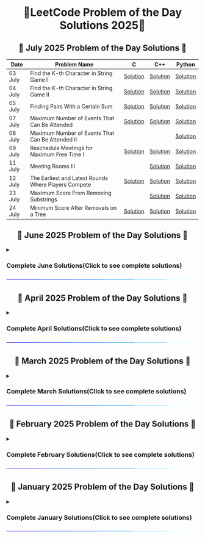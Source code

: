 <h1 align = 'center'>🚀LeetCode Problem of the Day Solutions 2025🧠</h1>


<div style="margin-top: 20px;">
  <h2 align = 'center'>📅 July 2025 Problem of the Day Solutions 📅</h2>
  <!-- <details>
    <summary> <h3>Complete July Solutions(Click to see complete solutions)</h3></summary>  -->

 
  <div align = 'center'>
    
  | Date    | Problem Name              | C      | C++      | Python   |
  |---------|---------------------------|----------|----------|----------|
   | 03 July | Find the K-th Character in String Game I | [Solution](https://github.com/prakharmishra2002/Leet-Code-POTD-Solutions/blob/main/July%202025/03.c) | [Solution](https://github.com/prakharmishra2002/Leet-Code-POTD-Solutions/blob/main/July%202025/03.cpp) | [Solution](https://github.com/prakharmishra2002/Leet-Code-POTD-Solutions/blob/main/July%202025/03.py) |
   | 04 July | Find the K-th Character in String Game II | [Solution](https://github.com/prakharmishra2002/Leet-Code-POTD-Solutions/blob/main/July%202025/04.c) | [Solution](https://github.com/prakharmishra2002/Leet-Code-POTD-Solutions/blob/main/July%202025/04.cpp) | [Solution](https://github.com/prakharmishra2002/Leet-Code-POTD-Solutions/blob/main/July%202025/04.py) |
   | 05 July | Finding Pairs With a Certain Sum | [Solution](https://github.com/prakharmishra2002/Leet-Code-POTD-Solutions/blob/main/July%202025/05.c) | [Solution](https://github.com/prakharmishra2002/Leet-Code-POTD-Solutions/blob/main/July%202025/05.cpp) | [Solution](https://github.com/prakharmishra2002/Leet-Code-POTD-Solutions/blob/main/July%202025/05.py) |
   | 07 July | Maximum Number of Events That Can Be Attended | [Solution](https://github.com/prakharmishra2002/Leet-Code-POTD-Solutions/blob/main/July%202025/07.c) | [Solution](https://github.com/prakharmishra2002/Leet-Code-POTD-Solutions/blob/main/July%202025/07.cpp) | [Solution](https://github.com/prakharmishra2002/Leet-Code-POTD-Solutions/blob/main/July%202025/07.py) |
   | 08 July | Maximum Number of Events That Can Be Attended II |  |  | [Solution](https://github.com/prakharmishra2002/Leet-Code-POTD-Solutions/blob/main/July%202025/08.py) |
   | 09 July | Reschedule Meetings for Maximum Free Time I | [Solution](https://github.com/prakharmishra2002/Leet-Code-POTD-Solutions/blob/main/July%202025/09.c) | [Solution](https://github.com/prakharmishra2002/Leet-Code-POTD-Solutions/blob/main/July%202025/09.cpp) | [Solution](https://github.com/prakharmishra2002/Leet-Code-POTD-Solutions/blob/main/July%202025/08.py) |
   | 11 July | Meeting Rooms III |  | [Solution](https://github.com/prakharmishra2002/Leet-Code-POTD-Solutions/blob/main/July%202025/11.cpp) | [Solution](https://github.com/prakharmishra2002/Leet-Code-POTD-Solutions/blob/main/July%202025/11.py) |
   | 12 July | The Earliest and Latest Rounds Where Players Compete | [Solution](https://github.com/prakharmishra2002/Leet-Code-POTD-Solutions/blob/main/July%202025/12.c) | [Solution](https://github.com/prakharmishra2002/Leet-Code-POTD-Solutions/blob/main/July%202025/12.cpp) | [Solution](https://github.com/prakharmishra2002/Leet-Code-POTD-Solutions/blob/main/July%202025/12.py) |
   | 23 July | Maximum Score From Removing Substrings |  | [Solution](https://github.com/prakharmishra2002/Leet-Code-POTD-Solutions/blob/main/July%202025/23.cpp) | [Solution](https://github.com/prakharmishra2002/Leet-Code-POTD-Solutions/blob/main/July%202025/23.py) |
   | 24 July | Minimum Score After Removals on a Tree | [Solution](https://github.com/prakharmishra2002/Leet-Code-POTD-Solutions/blob/main/July%202025/24.c) | [Solution](https://github.com/prakharmishra2002/Leet-Code-POTD-Solutions/blob/main/July%202025/24.cpp) | [Solution](https://github.com/prakharmishra2002/Leet-Code-POTD-Solutions/blob/main/July%202025/24.py) |
  
  
  </div>  
<!--</details>
  <img align="center" src="https://github.com/prakharmishra2002/Leet-Code-POTD-Solutions/blob/main/SparkleLine.gif" alt="Coding" height="10"> -->
</div>




<div style="margin-top: 20px;">
  <h2 align = 'center'>📅 June 2025 Problem of the Day Solutions 📅</h2>
  <details>
    <summary> <h3>Complete June Solutions(Click to see complete solutions)</h3></summary>

 
  <div align = 'center'>
    
  | Date    | Problem Name              | C      | C++      | Python   |
  |---------|---------------------------|----------|----------|----------|
   | 01 June | Distribute Candies Among Children II | [Solution](https://github.com/prakharmishra2002/Leet-Code-POTD-Solutions/blob/main/June%202025/01.c) | [Solution](https://github.com/prakharmishra2002/Leet-Code-POTD-Solutions/blob/main/June%202025/01.cpp) | [Solution](https://github.com/prakharmishra2002/Leet-Code-POTD-Solutions/blob/main/June%202025/01.py) |
   | 02 June | Candy |  | [Solution](https://github.com/prakharmishra2002/Leet-Code-POTD-Solutions/blob/main/June%202025/02.cpp) | [Solution](https://github.com/prakharmishra2002/Leet-Code-POTD-Solutions/blob/main/June%202025/02.py) |
   | 03 June | Maximum Candies You Can Get from Boxes | [Solution](https://github.com/prakharmishra2002/Leet-Code-POTD-Solutions/blob/main/June%202025/03.c) | [Solution](https://github.com/prakharmishra2002/Leet-Code-POTD-Solutions/blob/main/June%202025/03.cpp) | [Solution](https://github.com/prakharmishra2002/Leet-Code-POTD-Solutions/blob/main/June%202025/03.py) |
   | 04 June | Find the Lexicographically Largest String From the Box I | [Solution](https://github.com/prakharmishra2002/Leet-Code-POTD-Solutions/blob/main/June%202025/04.c) | [Solution](https://github.com/prakharmishra2002/Leet-Code-POTD-Solutions/blob/main/June%202025/04.cpp) | [Solution](https://github.com/prakharmishra2002/Leet-Code-POTD-Solutions/blob/main/June%202025/04.py) |
   | 05 June | Lexicographically Smallest Equivalent String |  | [Solution](https://github.com/prakharmishra2002/Leet-Code-POTD-Solutions/blob/main/June%202025/04.cpp) | [Solution](https://github.com/prakharmishra2002/Leet-Code-POTD-Solutions/blob/main/June%202025/04.py) |
   | 06 June | Using a Robot to Print the Lexicographically Smallest String | [Solution](https://github.com/prakharmishra2002/Leet-Code-POTD-Solutions/blob/main/June%202025/06.c) | [Solution](https://github.com/prakharmishra2002/Leet-Code-POTD-Solutions/blob/main/June%202025/06.cpp) | [Solution](https://github.com/prakharmishra2002/Leet-Code-POTD-Solutions/blob/main/June%202025/06.py) |
   | 07 June | Lexicographically Minimum String After Removing Stars | [Solution](https://github.com/prakharmishra2002/Leet-Code-POTD-Solutions/blob/main/June%202025/07.c) | [Solution](https://github.com/prakharmishra2002/Leet-Code-POTD-Solutions/blob/main/June%202025/07.cpp) | [Solution](https://github.com/prakharmishra2002/Leet-Code-POTD-Solutions/blob/main/June%202025/07.py) |
   | 08 June | Lexicographical Numbers |  | [Solution](https://github.com/prakharmishra2002/Leet-Code-POTD-Solutions/blob/main/June%202025/08.cpp) | [Solution](https://github.com/prakharmishra2002/Leet-Code-POTD-Solutions/blob/main/June%202025/08.py) |
   | 09 June | K-th Smallest in Lexicographical Order |  | [Solution](https://github.com/prakharmishra2002/Leet-Code-POTD-Solutions/blob/main/June%202025/09.cpp) | [Solution](https://github.com/prakharmishra2002/Leet-Code-POTD-Solutions/blob/main/June%202025/09.py) |
   | 10 June | Maximum Difference Between Even and Odd Frequency I | [Solution](https://github.com/prakharmishra2002/Leet-Code-POTD-Solutions/blob/main/June%202025/10.c) | [Solution](https://github.com/prakharmishra2002/Leet-Code-POTD-Solutions/blob/main/June%202025/10.cpp) | [Solution](https://github.com/prakharmishra2002/Leet-Code-POTD-Solutions/blob/main/June%202025/10.py) |
   | 11 June | Maximum Difference Between Even and Odd Frequency II | [Solution](https://github.com/prakharmishra2002/Leet-Code-POTD-Solutions/blob/main/June%202025/11.c) | [Solution](https://github.com/prakharmishra2002/Leet-Code-POTD-Solutions/blob/main/June%202025/11.cpp) | [Solution](https://github.com/prakharmishra2002/Leet-Code-POTD-Solutions/blob/main/June%202025/11.py) |
   | 12 June | Maximum Difference Between Adjacent Elements in a Circular Array | [Solution](https://github.com/prakharmishra2002/Leet-Code-POTD-Solutions/blob/main/June%202025/12.c) | [Solution](https://github.com/prakharmishra2002/Leet-Code-POTD-Solutions/blob/main/June%202025/12.cpp) | [Solution](https://github.com/prakharmishra2002/Leet-Code-POTD-Solutions/blob/main/June%202025/12.py) |
   | 13 June | Minimize the Maximum Difference of Pairs |  | [Solution](https://github.com/prakharmishra2002/Leet-Code-POTD-Solutions/blob/main/June%202025/13.cpp) | [Solution](https://github.com/prakharmishra2002/Leet-Code-POTD-Solutions/blob/main/June%202025/13.py) |
   | 14 June | Maximum Difference by Remapping a Digit | [Solution](https://github.com/prakharmishra2002/Leet-Code-POTD-Solutions/blob/main/June%202025/14.c) | [Solution](https://github.com/prakharmishra2002/Leet-Code-POTD-Solutions/blob/main/June%202025/14.cpp) | [Solution](https://github.com/prakharmishra2002/Leet-Code-POTD-Solutions/blob/main/June%202025/14.py) |
   | 16 June | Maximum Difference Between Increasing Elements | [Solution](https://github.com/prakharmishra2002/Leet-Code-POTD-Solutions/blob/main/June%202025/16.c) | [Solution](https://github.com/prakharmishra2002/Leet-Code-POTD-Solutions/blob/main/June%202025/16.cpp) | [Solution](https://github.com/prakharmishra2002/Leet-Code-POTD-Solutions/blob/main/June%202025/16.py) |
   | 17 June | Count the Number of Arrays with K Matching Adjacent Elements | [Solution](https://github.com/prakharmishra2002/Leet-Code-POTD-Solutions/blob/main/June%202025/17.c) | [Solution](https://github.com/prakharmishra2002/Leet-Code-POTD-Solutions/blob/main/June%202025/17.cpp) | [Solution](https://github.com/prakharmishra2002/Leet-Code-POTD-Solutions/blob/main/June%202025/17.py) |
   | 20 June | Maximum Manhattan Distance After K Changes | [Solution](https://github.com/prakharmishra2002/Leet-Code-POTD-Solutions/blob/main/June%202025/20.c) | [Solution](https://github.com/prakharmishra2002/Leet-Code-POTD-Solutions/blob/main/June%202025/20.cpp) | [Solution](https://github.com/prakharmishra2002/Leet-Code-POTD-Solutions/blob/main/June%202025/20.py) |
   | 21 June | Minimum Deletions to Make String K-Special | [Solution](https://github.com/prakharmishra2002/Leet-Code-POTD-Solutions/blob/main/June%202025/21.c) | [Solution](https://github.com/prakharmishra2002/Leet-Code-POTD-Solutions/blob/main/June%202025/21.cpp) | [Solution](https://github.com/prakharmishra2002/Leet-Code-POTD-Solutions/blob/main/June%202025/21.py) |
   | 24 June | Find All K-Distant Indices in an Array | [Solution](https://github.com/prakharmishra2002/Leet-Code-POTD-Solutions/blob/main/June%202025/24.c) | [Solution](https://github.com/prakharmishra2002/Leet-Code-POTD-Solutions/blob/main/June%202025/24.cpp) | [Solution](https://github.com/prakharmishra2002/Leet-Code-POTD-Solutions/blob/main/June%202025/24.py) |
   | 26 June | Longest Binary Subsequence Less Than or Equal to K | [Solution](https://github.com/prakharmishra2002/Leet-Code-POTD-Solutions/blob/main/June%202025/26.c) | [Solution](https://github.com/prakharmishra2002/Leet-Code-POTD-Solutions/blob/main/June%202025/26.cpp) | [Solution](https://github.com/prakharmishra2002/Leet-Code-POTD-Solutions/blob/main/June%202025/26.py) |
   | 30 June | Longest Harmonious Subsequence |  | [Solution](https://github.com/prakharmishra2002/Leet-Code-POTD-Solutions/blob/main/June%202025/30.cpp) | [Solution](https://github.com/prakharmishra2002/Leet-Code-POTD-Solutions/blob/main/June%202025/30.py) |
  
  </div>  
</details>
  <img align="center" src="https://github.com/prakharmishra2002/Leet-Code-POTD-Solutions/blob/main/SparkleLine.gif" alt="Coding" height="10">
</div>


<div style="margin-top: 20px;">
  <h2 align = 'center'>📅 April 2025 Problem of the Day Solutions 📅</h2>
      <details>
    <summary> <h3>Complete April Solutions(Click to see complete solutions)</h3></summary>
        
  <div align = 'center'>
    
  | Date    | Problem Name              | C      | C++      | Python   |
  |---------|---------------------------|----------|----------|----------|
   |  01 Apr | Solving Questions With Brainpower |  | [Solution](https://github.com/prakharmishra2002/Leet-Code-POTD-Solutions/blob/main/April%202025/01.cpp) | [Solution](https://github.com/prakharmishra2002/Leet-Code-POTD-Solutions/blob/main/April%202025/01.py) |
   | 02 Apr | Maximum Value of an Ordered Triplet I | [Solution](https://github.com/prakharmishra2002/Leet-Code-POTD-Solutions/blob/main/April%202025/02.c) | [Solution](https://github.com/prakharmishra2002/Leet-Code-POTD-Solutions/blob/main/April%202025/02.cpp) | [Solution](https://github.com/prakharmishra2002/Leet-Code-POTD-Solutions/blob/main/April%202025/02.py) |
   | 03 Apr | Maximum Value of an Ordered Triplet II | [Solution](https://github.com/prakharmishra2002/Leet-Code-POTD-Solutions/blob/main/April%202025/03.c) | [Solution](https://github.com/prakharmishra2002/Leet-Code-POTD-Solutions/blob/main/April%202025/03.cpp) | [Solution](https://github.com/prakharmishra2002/Leet-Code-POTD-Solutions/blob/main/April%202025/03.py) |
   | 04 Apr | Lowest Common Ancestor of Deepest Leaves | [Solution](https://github.com/prakharmishra2002/Leet-Code-POTD-Solutions/blob/main/April%202025/04.c) | [Solution](https://github.com/prakharmishra2002/Leet-Code-POTD-Solutions/blob/main/April%202025/04.cpp) | [Solution](https://github.com/prakharmishra2002/Leet-Code-POTD-Solutions/blob/main/April%202025/04.py) |
   | 05 Apr | Sum of All Subset XOR Totals |  | [Solution](https://github.com/prakharmishra2002/Leet-Code-POTD-Solutions/blob/main/April%202025/05.cpp) | [Solution](https://github.com/prakharmishra2002/Leet-Code-POTD-Solutions/blob/main/April%202025/05.py) |
   | 06 Apr | Largest Divisible Subset |  | [Solution](https://github.com/prakharmishra2002/Leet-Code-POTD-Solutions/blob/main/April%202025/06.cpp) | [Solution](https://github.com/prakharmishra2002/Leet-Code-POTD-Solutions/blob/main/April%202025/06.py) |
   | 07 Apr | Partition Equal Subset Sum |  | [Solution](https://github.com/prakharmishra2002/Leet-Code-POTD-Solutions/blob/main/April%202025/07.cpp) | [Solution](https://github.com/prakharmishra2002/Leet-Code-POTD-Solutions/blob/main/April%202025/07.py) |
   | 08 Apr | Minimum Number of Operations to Make Elements in Array Distinct | [Solution](https://github.com/prakharmishra2002/Leet-Code-POTD-Solutions/blob/main/April%202025/08.c) | [Solution](https://github.com/prakharmishra2002/Leet-Code-POTD-Solutions/blob/main/April%202025/08.cpp) | [Solution](https://github.com/prakharmishra2002/Leet-Code-POTD-Solutions/blob/main/April%202025/08.py) |
   | 09 Apr | Minimum Operations to Make Array Values Equal to K | [Solution](https://github.com/prakharmishra2002/Leet-Code-POTD-Solutions/blob/main/April%202025/09.c) | [Solution](https://github.com/prakharmishra2002/Leet-Code-POTD-Solutions/blob/main/April%202025/09.cpp) | [Solution](https://github.com/prakharmishra2002/Leet-Code-POTD-Solutions/blob/main/April%202025/09.py) |
   | 10 Apr | Count the Number of Powerful Integers | [Solution](https://github.com/prakharmishra2002/Leet-Code-POTD-Solutions/blob/main/April%202025/10.c) | [Solution](https://github.com/prakharmishra2002/Leet-Code-POTD-Solutions/blob/main/April%202025/10.cpp) | [Solution](https://github.com/prakharmishra2002/Leet-Code-POTD-Solutions/blob/main/April%202025/10.py) |
   | 11 Apr | Count Symmetric Integers | [Solution](https://github.com/prakharmishra2002/Leet-Code-POTD-Solutions/blob/main/April%202025/11.c) | [Solution](https://github.com/prakharmishra2002/Leet-Code-POTD-Solutions/blob/main/April%202025/11.cpp) | [Solution](https://github.com/prakharmishra2002/Leet-Code-POTD-Solutions/blob/main/April%202025/11.py) |
   | 12 Apr | Find the Count of Good Integers | [Solution](https://github.com/prakharmishra2002/Leet-Code-POTD-Solutions/blob/main/April%202025/12.c) | [Solution](https://github.com/prakharmishra2002/Leet-Code-POTD-Solutions/blob/main/April%202025/12.cpp) | [Solution](https://github.com/prakharmishra2002/Leet-Code-POTD-Solutions/blob/main/April%202025/12.py) |
   | 13 Apr | Count Good Numbers | [Solution](https://github.com/prakharmishra2002/Leet-Code-POTD-Solutions/blob/main/April%202025/13.c) | [Solution](https://github.com/prakharmishra2002/Leet-Code-POTD-Solutions/blob/main/April%202025/13.cpp) | [Solution](https://github.com/prakharmishra2002/Leet-Code-POTD-Solutions/blob/main/April%202025/13.py) |
   | 14 Apr | Count Good Triplets | [Solution](https://github.com/prakharmishra2002/Leet-Code-POTD-Solutions/blob/main/April%202025/14.c) | [Solution](https://github.com/prakharmishra2002/Leet-Code-POTD-Solutions/blob/main/April%202025/14.cpp) | [Solution](https://github.com/prakharmishra2002/Leet-Code-POTD-Solutions/blob/main/April%202025/14.py) |
   | 15 Apr | Count Good Triplets in an Array | [Solution](https://github.com/prakharmishra2002/Leet-Code-POTD-Solutions/blob/main/April%202025/15.c) | [Solution](https://github.com/prakharmishra2002/Leet-Code-POTD-Solutions/blob/main/April%202025/15.cpp) | [Solution](https://github.com/prakharmishra2002/Leet-Code-POTD-Solutions/blob/main/April%202025/15.py) |
   | 16 Apr | Count the Number of Good Subarrays | [Solution](https://github.com/prakharmishra2002/Leet-Code-POTD-Solutions/blob/main/April%202025/16.c) | [Solution](https://github.com/prakharmishra2002/Leet-Code-POTD-Solutions/blob/main/April%202025/16.cpp) | [Solution](https://github.com/prakharmishra2002/Leet-Code-POTD-Solutions/blob/main/April%202025/16.py) |
   | 17 Apr | Count Equal and Divisible Pairs in an Array | [Solution](https://github.com/prakharmishra2002/Leet-Code-POTD-Solutions/blob/main/April%202025/17.c) | [Solution](https://github.com/prakharmishra2002/Leet-Code-POTD-Solutions/blob/main/April%202025/17.cpp) | [Solution](https://github.com/prakharmishra2002/Leet-Code-POTD-Solutions/blob/main/April%202025/17.py) |
   | 18 Apr | Count and Say | [Solution](https://github.com/prakharmishra2002/Leet-Code-POTD-Solutions/blob/main/April%202025/18.c) | [Solution](https://github.com/prakharmishra2002/Leet-Code-POTD-Solutions/blob/main/April%202025/18.cpp) | [Solution](https://github.com/prakharmishra2002/Leet-Code-POTD-Solutions/blob/main/April%202025/18.py) |
   | 19 Apr | Count the Number of Fair Pairs |  | [Solution](https://github.com/prakharmishra2002/Leet-Code-POTD-Solutions/blob/main/April%202025/19.cpp) | [Solution](https://github.com/prakharmishra2002/Leet-Code-POTD-Solutions/blob/main/April%202025/19.py) |
   | 20 Apr | Rabbits in Forest |  | [Solution](https://github.com/prakharmishra2002/Leet-Code-POTD-Solutions/blob/main/April%202025/20.cpp) | [Solution](https://github.com/prakharmishra2002/Leet-Code-POTD-Solutions/blob/main/April%202025/20.py) |
   | 22 Apr | Count the Number of Ideal Arrays |  | [Solution](https://github.com/prakharmishra2002/Leet-Code-POTD-Solutions/blob/main/April%202025/22.cpp) | [Solution](https://github.com/prakharmishra2002/Leet-Code-POTD-Solutions/blob/main/April%202025/22.py) |
   | 23 Apr | Count Largest Group | [Solution](https://github.com/prakharmishra2002/Leet-Code-POTD-Solutions/blob/main/April%202025/23.c) | [Solution](https://github.com/prakharmishra2002/Leet-Code-POTD-Solutions/blob/main/April%202025/23.cpp) | [Solution](https://github.com/prakharmishra2002/Leet-Code-POTD-Solutions/blob/main/April%202025/23.py) |
   | 24 Apr | Count Complete Subarrays in an Array | [Solution](https://github.com/prakharmishra2002/Leet-Code-POTD-Solutions/blob/main/April%202025/24.c) | [Solution](https://github.com/prakharmishra2002/Leet-Code-POTD-Solutions/blob/main/April%202025/24.cpp) | [Solution](https://github.com/prakharmishra2002/Leet-Code-POTD-Solutions/blob/main/April%202025/24.py) |
   | 26 Apr | Count Subarrays With Fixed Bounds |  | [Solution](https://github.com/prakharmishra2002/Leet-Code-POTD-Solutions/blob/main/April%202025/26.cpp) | [Solution](https://github.com/prakharmishra2002/Leet-Code-POTD-Solutions/blob/main/April%202025/26.py) |
   | 27 Apr | Count Subarrays of Length Three With a Condition | [Solution](https://github.com/prakharmishra2002/Leet-Code-POTD-Solutions/blob/main/April%202025/27.c) | [Solution](https://github.com/prakharmishra2002/Leet-Code-POTD-Solutions/blob/main/April%202025/27.cpp) | [Solution](https://github.com/prakharmishra2002/Leet-Code-POTD-Solutions/blob/main/April%202025/27.py) |
  
  </div>  
</details>
  <img align="center" src="https://github.com/prakharmishra2002/Leet-Code-POTD-Solutions/blob/main/SparkleLine.gif" alt="Coding" height="10">
</div>


<div style="margin-top: 20px;">
  <h2 align = 'center'>📅 March 2025 Problem of the Day Solutions 📅</h2>
    <details>
    <summary> <h3>Complete March Solutions(Click to see complete solutions)</h3></summary>
  
  <div align = 'center'>
    
  | Date    | Problem Name              | C++      | Python   |
  |---------|---------------------------|----------|----------|
   | 01 Mar | Apply Operations to an Array | [Solution](https://github.com/prakharmishra2002/Leet-Code-POTD-Solutions/blob/main/March%202025/01.cpp) | [Solution](https://github.com/prakharmishra2002/Leet-Code-POTD-Solutions/blob/main/March%202025/01.py) |
   | 02 Mar | Merge Two 2D Arrays by Summing Values | [Solution](https://github.com/prakharmishra2002/Leet-Code-POTD-Solutions/blob/main/March%202025/02.cpp) | [Solution](https://github.com/prakharmishra2002/Leet-Code-POTD-Solutions/blob/main/March%202025/02.py) |
   | 03 Mar | Partition Array According to Given Pivot | [Solution](https://github.com/prakharmishra2002/Leet-Code-POTD-Solutions/blob/main/March%202025/03.cpp) | [Solution](https://github.com/prakharmishra2002/Leet-Code-POTD-Solutions/blob/main/March%202025/03.py) |
   | 04 Mar | Check if Number is a Sum of Powers of Three | [Solution](https://github.com/prakharmishra2002/Leet-Code-POTD-Solutions/blob/main/March%202025/04.cpp) | [Solution](https://github.com/prakharmishra2002/Leet-Code-POTD-Solutions/blob/main/March%202025/04.py) |
   | 05 Mar | Count Total Number of Colored Cells | [Solution](https://github.com/prakharmishra2002/Leet-Code-POTD-Solutions/blob/main/March%202025/05.cpp) | [Solution](https://github.com/prakharmishra2002/Leet-Code-POTD-Solutions/blob/main/March%202025/05.py) |
   | 06 Mar | Find Missing and Repeated Values | [Solution](https://github.com/prakharmishra2002/Leet-Code-POTD-Solutions/blob/main/March%202025/06.cpp) | [Solution](https://github.com/prakharmishra2002/Leet-Code-POTD-Solutions/blob/main/March%202025/06.py) |
   | 07 Mar | Closest Prime Numbers in Range | [Solution](https://github.com/prakharmishra2002/Leet-Code-POTD-Solutions/blob/main/March%202025/07.cpp) | [Solution](https://github.com/prakharmishra2002/Leet-Code-POTD-Solutions/blob/main/March%202025/07.py) |
   | 08 Mar | Minimum Recolors to Get K Consecutive Black Blocks | [Solution](https://github.com/prakharmishra2002/Leet-Code-POTD-Solutions/blob/main/March%202025/08.cpp) | [Solution](https://github.com/prakharmishra2002/Leet-Code-POTD-Solutions/blob/main/March%202025/08.py) |
   | 09 Mar | Alternating Groups II | [Solution](https://github.com/prakharmishra2002/Leet-Code-POTD-Solutions/blob/main/March%202025/09.cpp) | [Solution](https://github.com/prakharmishra2002/Leet-Code-POTD-Solutions/blob/main/March%202025/09.py) |
   | 10 Mar | Count of Substrings Containing Every Vowel and K Consonants II | [Solution](https://github.com/prakharmishra2002/Leet-Code-POTD-Solutions/blob/main/March%202025/10.cpp) | [Solution](https://github.com/prakharmishra2002/Leet-Code-POTD-Solutions/blob/main/March%202025/10.py) |
   | 11 Mar | Number of Substrings Containing All Three Characters | [Solution](https://github.com/prakharmishra2002/Leet-Code-POTD-Solutions/blob/main/March%202025/11.cpp) | [Solution](https://github.com/prakharmishra2002/Leet-Code-POTD-Solutions/blob/main/March%202025/11.py) |
   | 12 Mar | Maximum Count of Positive Integer and Negative Integer | [Solution](https://github.com/prakharmishra2002/Leet-Code-POTD-Solutions/blob/main/March%202025/12.cpp) | [Solution](https://github.com/prakharmishra2002/Leet-Code-POTD-Solutions/blob/main/March%202025/12.py) |
   | 13 Mar | Zero Array Transformation II | [Solution](https://github.com/prakharmishra2002/Leet-Code-POTD-Solutions/blob/main/March%202025/13.cpp) | [Solution](https://github.com/prakharmishra2002/Leet-Code-POTD-Solutions/blob/main/March%202025/13.py) |
   | 14 Mar | Maximum Candies Allocated to K Children | [Solution](https://github.com/prakharmishra2002/Leet-Code-POTD-Solutions/blob/main/March%202025/14.cpp) | [Solution](https://github.com/prakharmishra2002/Leet-Code-POTD-Solutions/blob/main/March%202025/14.py) |
   | 15 Mar | House Robber IV | [Solution](https://github.com/prakharmishra2002/Leet-Code-POTD-Solutions/blob/main/March%202025/15.cpp) | [Solution](https://github.com/prakharmishra2002/Leet-Code-POTD-Solutions/blob/main/March%202025/15.py) |
   | 17 Mar | Divide Array Into Equal Pairs | [Solution](https://github.com/prakharmishra2002/Leet-Code-POTD-Solutions/blob/main/March%202025/17.cpp) | [Solution](https://github.com/prakharmishra2002/Leet-Code-POTD-Solutions/blob/main/March%202025/17.py) |
   | 18 Mar | Longest Nice Subarray | [Solution](https://github.com/prakharmishra2002/Leet-Code-POTD-Solutions/blob/main/March%202025/18.cpp) | [Solution](https://github.com/prakharmishra2002/Leet-Code-POTD-Solutions/blob/main/March%202025/18.py) |
   | 19 Mar | Minimum Operations to Make Binary Array Elements Equal to One I | [Solution](https://github.com/prakharmishra2002/Leet-Code-POTD-Solutions/blob/main/March%202025/19.cpp) | [Solution](https://github.com/prakharmishra2002/Leet-Code-POTD-Solutions/blob/main/March%202025/19.py) |
   | 20 Mar | Minimum Cost Walk in Weighted Graph | [Solution](https://github.com/prakharmishra2002/Leet-Code-POTD-Solutions/blob/main/March%202025/20.cpp) | [Solution](https://github.com/prakharmishra2002/Leet-Code-POTD-Solutions/blob/main/March%202025/20.py) |
   | 21 Mar | Find All Possible Recipes from Given Supplies | [Solution](https://github.com/prakharmishra2002/Leet-Code-POTD-Solutions/blob/main/March%202025/21.cpp) | [Solution](https://github.com/prakharmishra2002/Leet-Code-POTD-Solutions/blob/main/March%202025/21.py) |
   | 22 Mar | Count the Number of Complete Components | [Solution](https://github.com/prakharmishra2002/Leet-Code-POTD-Solutions/blob/main/March%202025/22.cpp) | [Solution](https://github.com/prakharmishra2002/Leet-Code-POTD-Solutions/blob/main/March%202025/22.py) |
   | 23 Mar | Number of Ways to Arrive at Destination | [Solution](https://github.com/prakharmishra2002/Leet-Code-POTD-Solutions/blob/main/March%202025/23.cpp) | [Solution](https://github.com/prakharmishra2002/Leet-Code-POTD-Solutions/blob/main/March%202025/23.py) |
   | 24 Mar | Count Days Without Meetings | [Solution](https://github.com/prakharmishra2002/Leet-Code-POTD-Solutions/blob/main/March%202025/24.cpp) | [Solution](https://github.com/prakharmishra2002/Leet-Code-POTD-Solutions/blob/main/March%202025/24.py) |
   | 25 Mar | Check if Grid can be Cut into Sections | [Solution](https://github.com/prakharmishra2002/Leet-Code-POTD-Solutions/blob/main/March%202025/25.cpp) | [Solution](https://github.com/prakharmishra2002/Leet-Code-POTD-Solutions/blob/main/March%202025/25.py) |
   | 26 Mar | Minimum Operations to Make a Uni-Value Grid | [Solution](https://github.com/prakharmishra2002/Leet-Code-POTD-Solutions/blob/main/March%202025/26.cpp) | [Solution](https://github.com/prakharmishra2002/Leet-Code-POTD-Solutions/blob/main/March%202025/26.py) |
   | 27 Mar | Minimum Index of a Valid Split | [Solution](https://github.com/prakharmishra2002/Leet-Code-POTD-Solutions/blob/main/March%202025/27.cpp) | [Solution](https://github.com/prakharmishra2002/Leet-Code-POTD-Solutions/blob/main/March%202025/27.py) |
   | 28 Mar | Maximum Number of Points From Grid Queries | [Solution](https://github.com/prakharmishra2002/Leet-Code-POTD-Solutions/blob/main/March%202025/28.cpp) | [Solution](https://github.com/prakharmishra2002/Leet-Code-POTD-Solutions/blob/main/March%202025/28.py) |
   | 29 Mar | Apply Operations to Maximize Score | [Solution](https://github.com/prakharmishra2002/Leet-Code-POTD-Solutions/blob/main/March%202025/29.cpp) | [Solution](https://github.com/prakharmishra2002/Leet-Code-POTD-Solutions/blob/main/March%202025/29.py) |
   | 30 Mar | Partition Labels | [Solution](https://github.com/prakharmishra2002/Leet-Code-POTD-Solutions/blob/main/March%202025/30.cpp) | [Solution](https://github.com/prakharmishra2002/Leet-Code-POTD-Solutions/blob/main/March%202025/30.py) |
   | 31 Mar | Put Marbles in Bags | [Solution](https://github.com/prakharmishra2002/Leet-Code-POTD-Solutions/blob/main/March%202025/31.cpp) | [Solution](https://github.com/prakharmishra2002/Leet-Code-POTD-Solutions/blob/main/March%202025/31.py) |
  
  </div>  
  </details>

  <img align="center" src="https://github.com/prakharmishra2002/Leet-Code-POTD-Solutions/blob/main/SparkleLine.gif" alt="Coding" height="10">
</div>


<div style="margin-top: 20px;">
  <h2 align = 'center'>📅 February 2025 Problem of the Day Solutions 📅</h2>
    <details>
    <summary> <h3>Complete February Solutions(Click to see complete solutions)</h3></summary>
      
  <div align = 'center'>
    
  | Date    | Problem Name              | C++      | Python   |
  |---------|---------------------------|----------|----------|
  | 01 Feb  | Special Array I | [Solution](https://github.com/prakharmishra2002/Leet-Code-POTD-Solutions/blob/main/Februrary%202025/01.cpp) | [Solution](https://github.com/prakharmishra2002/Leet-Code-POTD-Solutions/blob/main/Februrary%202025/01.py) |
  | 02 Feb  | Check if Array Is Sorted and Rotated | [Solution](https://github.com/prakharmishra2002/Leet-Code-POTD-Solutions/blob/main/Februrary%202025/02.cpp) | [Solution](https://github.com/prakharmishra2002/Leet-Code-POTD-Solutions/blob/main/Februrary%202025/02.py) |
  | 03 Feb  | Longest Strictly Increasing or Strictly Decreasing Subarray | [Solution](https://github.com/prakharmishra2002/Leet-Code-POTD-Solutions/blob/main/Februrary%202025/03.cpp) | [Solution](https://github.com/prakharmishra2002/Leet-Code-POTD-Solutions/blob/main/Februrary%202025/03.py) |
  | 04 Feb  | Maximum Ascending Subarray Sum | [Solution](https://github.com/prakharmishra2002/Leet-Code-POTD-Solutions/blob/main/Februrary%202025/04.cpp) | [Solution](https://github.com/prakharmishra2002/Leet-Code-POTD-Solutions/blob/main/Februrary%202025/04.py) |
  | 05 Feb  | Check if One String Swap Can Make Strings Equal | [Solution](https://github.com/prakharmishra2002/Leet-Code-POTD-Solutions/blob/main/Februrary%202025/05.cpp) | [Solution](https://github.com/prakharmishra2002/Leet-Code-POTD-Solutions/blob/main/Februrary%202025/05.py) |
  | 06 Feb  | Tuple with Same Product | [Solution](https://github.com/prakharmishra2002/Leet-Code-POTD-Solutions/blob/main/Februrary%202025/06.cpp) | [Solution](https://github.com/prakharmishra2002/Leet-Code-POTD-Solutions/blob/main/Februrary%202025/06.py) |
  | 07 Feb  | Find the Number of Distinct Colors Among the Balls | [Solution](https://github.com/prakharmishra2002/Leet-Code-POTD-Solutions/blob/main/Februrary%202025/07.cpp) | [Solution](https://github.com/prakharmishra2002/Leet-Code-POTD-Solutions/blob/main/Februrary%202025/07.py) |
  | 08 Feb  | Design a Number Container System | [Solution](https://github.com/prakharmishra2002/Leet-Code-POTD-Solutions/blob/main/Februrary%202025/08.cpp) | [Solution](https://github.com/prakharmishra2002/Leet-Code-POTD-Solutions/blob/main/Februrary%202025/08.py) |
  | 09 Feb  | Count Number of Bad Pairs | [Solution](https://github.com/prakharmishra2002/Leet-Code-POTD-Solutions/blob/main/Februrary%202025/09.cpp) | [Solution](https://github.com/prakharmishra2002/Leet-Code-POTD-Solutions/blob/main/Februrary%202025/09.py) |
  | 10 Feb  | Clear Digits | [Solution](https://github.com/prakharmishra2002/Leet-Code-POTD-Solutions/blob/main/Februrary%202025/10.cpp) | [Solution](https://github.com/prakharmishra2002/Leet-Code-POTD-Solutions/blob/main/Februrary%202025/10.py) |
  | 11 Feb  | Remove All Occurrences of a Substring | [Solution](https://github.com/prakharmishra2002/Leet-Code-POTD-Solutions/blob/main/Februrary%202025/11.cpp) | [Solution](https://github.com/prakharmishra2002/Leet-Code-POTD-Solutions/blob/main/Februrary%202025/11.py) |
  | 12 Feb  | Max Sum of a Pair With Equal Sum of Digits | [Solution](https://github.com/prakharmishra2002/Leet-Code-POTD-Solutions/blob/main/Februrary%202025/12.cpp) | [Solution](https://github.com/prakharmishra2002/Leet-Code-POTD-Solutions/blob/main/Februrary%202025/12.py) |
  | 13 Feb  | Minimum Operations to Exceed Threshold Value II | [Solution](https://github.com/prakharmishra2002/Leet-Code-POTD-Solutions/blob/main/Februrary%202025/13.cpp) | [Solution](https://github.com/prakharmishra2002/Leet-Code-POTD-Solutions/blob/main/Februrary%202025/13.py) |
  | 14 Feb  | Product of the Last K Numbers | [Solution](https://github.com/prakharmishra2002/Leet-Code-POTD-Solutions/blob/main/Februrary%202025/14.cpp) | [Solution](https://github.com/prakharmishra2002/Leet-Code-POTD-Solutions/blob/main/Februrary%202025/14.py) |
  | 15 Feb  | Find the Punishment Number of an Integer | [Solution](https://github.com/prakharmishra2002/Leet-Code-POTD-Solutions/blob/main/Februrary%202025/15.cpp) | [Solution](https://github.com/prakharmishra2002/Leet-Code-POTD-Solutions/blob/main/Februrary%202025/15.py) |
  | 16 Feb  | Construct the Lexicographically Largest Valid Sequence | [Solution](https://github.com/prakharmishra2002/Leet-Code-POTD-Solutions/blob/main/Februrary%202025/16.cpp) | [Solution](https://github.com/prakharmishra2002/Leet-Code-POTD-Solutions/blob/main/Februrary%202025/16.py) |
  | 18 Feb  | Construct Smallest Number From DI String | [Solution](https://github.com/prakharmishra2002/Leet-Code-POTD-Solutions/blob/main/Februrary%202025/18.cpp) | [Solution](https://github.com/prakharmishra2002/Leet-Code-POTD-Solutions/blob/main/Februrary%202025/18.py) |
  | 19 Feb | The k-th Lexicographical String of All Happy Strings of Length n | [Solution](https://github.com/prakharmishra2002/Leet-Code-POTD-Solutions/blob/main/Februrary%202025/19.cpp) | [Solution](https://github.com/prakharmishra2002/Leet-Code-POTD-Solutions/blob/main/Februrary%202025/19.py) |
  | 20 Feb | Find Unique Binary String | [Solution](https://github.com/prakharmishra2002/Leet-Code-POTD-Solutions/blob/main/Februrary%202025/20.cpp) | [Solution](https://github.com/prakharmishra2002/Leet-Code-POTD-Solutions/blob/main/Februrary%202025/20.py) |
  | 21 Feb | Find Elements in a Contaminated Binary Tree | [Solution](https://github.com/prakharmishra2002/Leet-Code-POTD-Solutions/blob/main/Februrary%202025/21.cpp) | [Solution](https://github.com/prakharmishra2002/Leet-Code-POTD-Solutions/blob/main/Februrary%202025/21.py) |
  | 22 Feb | Recover a Tree From Preorder Traversal | [Solution](https://github.com/prakharmishra2002/Leet-Code-POTD-Solutions/blob/main/Februrary%202025/22.cpp) | [Solution](https://github.com/prakharmishra2002/Leet-Code-POTD-Solutions/blob/main/Februrary%202025/22.py) |
  | 23 Feb | Construct Binary Tree from Preorder and Postorder Traversal | [Solution](https://github.com/prakharmishra2002/Leet-Code-POTD-Solutions/blob/main/Februrary%202025/23.cpp) | [Solution](https://github.com/prakharmishra2002/Leet-Code-POTD-Solutions/blob/main/Februrary%202025/23.py) |
  | 24 Feb | Most Profitable Path in a Tree | [Solution](https://github.com/prakharmishra2002/Leet-Code-POTD-Solutions/blob/main/Februrary%202025/24.cpp) | [Solution](https://github.com/prakharmishra2002/Leet-Code-POTD-Solutions/blob/main/Februrary%202025/24.py) |
  | 25 Feb | Number of Sub-arrays With Odd Sum | [Solution](https://github.com/prakharmishra2002/Leet-Code-POTD-Solutions/blob/main/Februrary%202025/25.cpp) | [Solution](https://github.com/prakharmishra2002/Leet-Code-POTD-Solutions/blob/main/Februrary%202025/25.py) |
  | 26 Feb | Maximum Absolute Sum of Any Subarray | [Solution](https://github.com/prakharmishra2002/Leet-Code-POTD-Solutions/blob/main/Februrary%202025/26.cpp) | [Solution](https://github.com/prakharmishra2002/Leet-Code-POTD-Solutions/blob/main/Februrary%202025/26.py) |
  | 27 Feb | Length of Longest Fibonacci Subsequence | [Solution](https://github.com/prakharmishra2002/Leet-Code-POTD-Solutions/blob/main/Februrary%202025/27.cpp) | [Solution](https://github.com/prakharmishra2002/Leet-Code-POTD-Solutions/blob/main/Februrary%202025/27.py) |
  | 28 Feb | Shortest Common Supersequence  | [Solution](https://github.com/prakharmishra2002/Leet-Code-POTD-Solutions/blob/main/Februrary%202025/28.cpp) | [Solution](https://github.com/prakharmishra2002/Leet-Code-POTD-Solutions/blob/main/Februrary%202025/28.py) |
  
  </div> 
    </details>
  <img align="center" src="https://github.com/prakharmishra2002/Leet-Code-POTD-Solutions/blob/main/SparkleLine.gif" alt="Coding" height="10">
</div>


<div>
  <h2 align = 'center'>📅 January 2025 Problem of the Day Solutions 📅</h2>
  <details>
    <summary> <h3>Complete January Solutions(Click to see complete solutions)</h3></summary>
  <div align = 'center'>
  
  | Date    | Problem Name              | C++      | Python   |
  |---------|---------------------------|----------|----------|
  | 01 Jan  | Maximum Score After Splitting A String  | [Solution](https://github.com/prakharmishra2002/Leet-Code-POTD/blob/main/January%202025/01.cpp) | [Solution](https://github.com/prakharmishra2002/Leet-Code-POTD/blob/main/January%202025/01.py) |
  | 02 Jan  | Count Vowel Strings in Ranges  | [Solution](https://github.com/prakharmishra2002/Leet-Code-POTD/blob/main/January%202025/02.cpp) | [Solution](https://github.com/prakharmishra2002/Leet-Code-POTD/blob/main/January%202025/02.py) |
  | 03 Jan  | Number Of Ways To Split Array  | [Solution](https://github.com/prakharmishra2002/Leet-Code-POTD/blob/main/January%202025/03.cpp) | [Solution](https://github.com/prakharmishra2002/Leet-Code-POTD/blob/main/January%202025/03.py) |
  | 04 Jan  | Unique Length-3 Palindromic Subsequences  | [Solution](https://github.com/prakharmishra2002/Leet-Code-POTD/blob/main/January%202025/04.cpp) | [Solution](https://github.com/prakharmishra2002/Leet-Code-POTD/blob/main/January%202025/04.py) |
  | 05 Jan  | Shifting Letters II  | [Solution](https://github.com/prakharmishra2002/Leet-Code-POTD/blob/main/January%202025/05.cpp) | [Solution](https://github.com/prakharmishra2002/Leet-Code-POTD/blob/main/January%202025/05.py) |
  | 06 Jan  | Minimum Number of Operations to Move All Balls to Each Box  | [Solution](https://github.com/prakharmishra2002/Leet-Code-POTD/blob/main/January%202025/06.cpp) | [Solution](https://github.com/prakharmishra2002/Leet-Code-POTD/blob/main/January%202025/06.py) |
  | 07 Jan  | String Matching in an Array  | [Solution](https://github.com/prakharmishra2002/Leet-Code-POTD/blob/main/January%202025/07.cpp) | [Solution](https://github.com/prakharmishra2002/Leet-Code-POTD/blob/main/January%202025/07.py) |
  | 08 Jan  | Count Prefix and Suffix Pairs I  | [Solution](https://github.com/prakharmishra2002/Leet-Code-POTD/blob/main/January%202025/08.cpp) | [Solution](https://github.com/prakharmishra2002/Leet-Code-POTD/blob/main/January%202025/08.py) |
  | 09 Jan  | Counting Words With a Given Prefix  | [Solution](https://github.com/prakharmishra2002/Leet-Code-POTD/blob/main/January%202025/09.cpp) | [Solution](https://github.com/prakharmishra2002/Leet-Code-POTD/blob/main/January%202025/09.py) |
  | 10 Jan  | Word Subsets  | [Solution](https://github.com/prakharmishra2002/Leet-Code-POTD/blob/main/January%202025/10.cpp) | [Solution](https://github.com/prakharmishra2002/Leet-Code-POTD/blob/main/January%202025/10.py) |
  | 11 Jan  | Construct K Palindrome Strings  | [Solution](https://github.com/prakharmishra2002/Leet-Code-POTD/blob/main/January%202025/11.cpp) | [Solution](https://github.com/prakharmishra2002/Leet-Code-POTD/blob/main/January%202025/11.py) |
  | 13 Jan  | Minimum Length of String After Operations  | [Solution](https://github.com/prakharmishra2002/Leet-Code-POTD/blob/main/January%202025/13.cpp) | [Solution](https://github.com/prakharmishra2002/Leet-Code-POTD/blob/main/January%202025/13.py) |
  | 15 Jan  | Minimize XOR  | [Solution](https://github.com/prakharmishra2002/Leet-Code-POTD/blob/main/January%202025/15.cpp) | [Solution](https://github.com/prakharmishra2002/Leet-Code-POTD/blob/main/January%202025/15.py) |
  | 16 Jan  | Bitwise XOR of All Pairings  | [Solution](https://github.com/prakharmishra2002/Leet-Code-POTD/blob/main/January%202025/16.cpp) | [Solution](https://github.com/prakharmishra2002/Leet-Code-POTD/blob/main/January%202025/16.py) |
  | 17 Jan  | Neighboring Bitwise XOR | [Solution](https://github.com/prakharmishra2002/Leet-Code-POTD/blob/main/January%202025/17.cpp) | [Solution](https://github.com/prakharmishra2002/Leet-Code-POTD/blob/main/January%202025/17.py) |
  | 18 Jan  | Minimum Cost to Make at Least One Valid Path in a Grid | [Solution](https://github.com/prakharmishra2002/Leet-Code-POTD/blob/main/January%202025/18.cpp) | [Solution](https://github.com/prakharmishra2002/Leet-Code-POTD/blob/main/January%202025/18.py) |
  | 19 Jan  | Trapping Rain Water II | [Solution](https://github.com/prakharmishra2002/Leet-Code-POTD/blob/main/January%202025/19.cpp) | [Solution](https://github.com/prakharmishra2002/Leet-Code-POTD/blob/main/January%202025/19.py) |
  | 20 Jan  | First Completely Painted Row or Column | [Solution](https://github.com/prakharmishra2002/Leet-Code-POTD/blob/main/January%202025/20.cpp) | [Solution](https://github.com/prakharmishra2002/Leet-Code-POTD/blob/main/January%202025/20.py) |
  | 21 Jan  | Grid Game | [Solution](https://github.com/prakharmishra2002/Leet-Code-POTD/blob/main/January%202025/21.cpp) | [Solution](https://github.com/prakharmishra2002/Leet-Code-POTD/blob/main/January%202025/21.py) |
  | 22 Jan  | Map of Highest Peak | [Solution](https://github.com/prakharmishra2002/Leet-Code-POTD/blob/main/January%202025/22.cpp) | [Solution](https://github.com/prakharmishra2002/Leet-Code-POTD/blob/main/January%202025/22.py) |
  | 23 Jan  | Count Servers that Communicate | [Solution](https://github.com/prakharmishra2002/Leet-Code-POTD/blob/main/January%202025/23.cpp) | [Solution](https://github.com/prakharmishra2002/Leet-Code-POTD/blob/main/January%202025/23.py) |
  | 24 Jan  | Find Eventual Safe States | [Solution](https://github.com/prakharmishra2002/Leet-Code-POTD/blob/main/January%202025/24.cpp) | [Solution](https://github.com/prakharmishra2002/Leet-Code-POTD/blob/main/January%202025/24.py) |
  | 25 Jan  | Make Lexicographically Smallest Array by Swapping Elements | [Solution](https://github.com/prakharmishra2002/Leet-Code-POTD/blob/main/January%202025/25.cpp) | [Solution](https://github.com/prakharmishra2002/Leet-Code-POTD/blob/main/January%202025/25.py) |
  | 26 Jan  | Maximum Employees to Be Invited to a Meeting | [Solution](https://github.com/prakharmishra2002/Leet-Code-POTD/blob/main/January%202025/26.cpp) | [Solution](https://github.com/prakharmishra2002/Leet-Code-POTD/blob/main/January%202025/26.py) |
  | 27 Jan  | Course Schedule IV | [Solution](https://github.com/prakharmishra2002/Leet-Code-POTD/blob/main/January%202025/27.cpp) | [Solution](https://github.com/prakharmishra2002/Leet-Code-POTD/blob/main/January%202025/27.py) |
  | 28 Jan  | Maximum Number of Fish in a Grid | [Solution](https://github.com/prakharmishra2002/Leet-Code-POTD/blob/main/January%202025/28.cpp) | [Solution](https://github.com/prakharmishra2002/Leet-Code-POTD/blob/main/January%202025/28.py) |
  | 29 Jan  | Redundant Connection | [Solution](https://github.com/prakharmishra2002/Leet-Code-POTD/blob/main/January%202025/29.cpp) | [Solution](https://github.com/prakharmishra2002/Leet-Code-POTD/blob/main/January%202025/29.py) |
  | 30 Jan  | Divide Nodes Into the Maximum Number of Groups | [Solution](https://github.com/prakharmishra2002/Leet-Code-POTD/blob/main/January%202025/30.cpp) | [Solution](https://github.com/prakharmishra2002/Leet-Code-POTD/blob/main/January%202025/30.py) |
  | 31 Jan  | Making A Large Island | [Solution](https://github.com/prakharmishra2002/Leet-Code-POTD/blob/main/January%202025/31.cpp) | [Solution](https://github.com/prakharmishra2002/Leet-Code-POTD/blob/main/January%202025/31.py) |

  </div>
  </details>
  <img align="center" src="https://github.com/prakharmishra2002/Leet-Code-POTD-Solutions/blob/main/SparkleLine.gif" alt="Coding" height="10">
</div>
